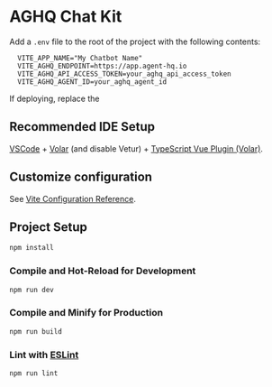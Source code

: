 # AGHQ Chat Kit

Add a `.env` file to the root of the project with the following contents:

```
  VITE_APP_NAME="My Chatbot Name"
  VITE_AGHQ_ENDPOINT=https://app.agent-hq.io
  VITE_AGHQ_API_ACCESS_TOKEN=your_aghq_api_access_token
  VITE_AGHQ_AGENT_ID=your_aghq_agent_id
```

If deploying, replace the

## Recommended IDE Setup

[VSCode](https://code.visualstudio.com/) + [Volar](https://marketplace.visualstudio.com/items?itemName=Vue.volar) (and disable Vetur) + [TypeScript Vue Plugin (Volar)](https://marketplace.visualstudio.com/items?itemName=Vue.vscode-typescript-vue-plugin).

## Customize configuration

See [Vite Configuration Reference](https://vitejs.dev/config/).

## Project Setup

```sh
npm install
```

### Compile and Hot-Reload for Development

```sh
npm run dev
```

### Compile and Minify for Production

```sh
npm run build
```

### Lint with [ESLint](https://eslint.org/)

```sh
npm run lint
```
